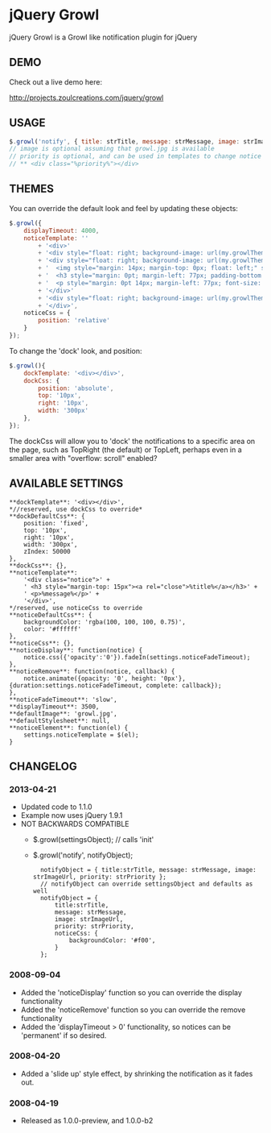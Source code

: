 jQuery Growl
============

jQuery Growl is a Growl like notification plugin for jQuery

## DEMO

Check out a live demo here: 

http://projects.zoulcreations.com/jquery/growl

## USAGE
```javascript
$.growl('notify', { title: strTitle, message: strMessage, image: strImage, priority: strPriority });
// image is optional assuming that growl.jpg is available
// priority is optional, and can be used in templates to change notice appearances through CSS
// ** <div class="%priority%"></div>
```

## THEMES

You can override the default look and feel by updating these objects:
```javascript
$.growl({
	displayTimeout: 4000,
	noticeTemplate: ''
		+ '<div>'
		+ '<div style="float: right; background-image: url(my.growlTheme/normalTop.png); position: relative; width: 259px; height: 16px; margin: 0pt;"></div>'
		+ '<div style="float: right; background-image: url(my.growlTheme/normalBackground.png); position: relative; display: block; color: #ffffff; font-family: Arial; font-size: 12px; line-height: 14px; width: 259px; margin: 0pt;">' 
		+ '  <img style="margin: 14px; margin-top: 0px; float: left;" src="%image%" />'
		+ '  <h3 style="margin: 0pt; margin-left: 77px; padding-bottom: 10px; font-size: 13px;">%title%</h3>'
		+ '  <p style="margin: 0pt 14px; margin-left: 77px; font-size: 12px;">%message%</p>'
		+ '</div>'
		+ '<div style="float: right; background-image: url(my.growlTheme/normalBottom.png); position: relative; width: 259px; height: 16px; margin-bottom: 10px;"></div>'
		+ '</div>',
	noticeCss = {
		position: 'relative'
	}
});
```
To change the 'dock' look, and position: 
```javascript
$.growl(){
	dockTemplate: '<div></div>',
	dockCss: {
		position: 'absolute',
		top: '10px',
		right: '10px',
		width: '300px'
	},
});
```  
The dockCss will allow you to 'dock' the notifications to a specific area
on the page, such as TopRight (the default) or TopLeft, perhaps even in a
smaller area with "overflow: scroll" enabled?

## AVAILABLE SETTINGS

	**dockTemplate**: '<div></div>',
	*//reserved, use dockCss to override*
	**dockDefaultCss**: {
		position: 'fixed',
		top: '10px',
		right: '10px',
		width: '300px',
		zIndex: 50000
	},
	**dockCss**: {},
	**noticeTemplate**: 
		'<div class="notice">' +
		' <h3 style="margin-top: 15px"><a rel="close">%title%</a></h3>' +
		' <p>%message%</p>' +
		'</div>',
	*/reserved, use noticeCss to override	
	**noticeDefaultCss**: {
		backgroundColor: 'rgba(100, 100, 100, 0.75)',
		color: '#ffffff'
	},
	**noticeCss**: {},
	**noticeDisplay**: function(notice) {
		notice.css({'opacity':'0'}).fadeIn(settings.noticeFadeTimeout);
	},
	**noticeRemove**: function(notice, callback) {
		notice.animate({opacity: '0', height: '0px'}, {duration:settings.noticeFadeTimeout, complete: callback});
	},
	**noticeFadeTimeout**: 'slow',
	**displayTimeout**: 3500,
	**defaultImage**: 'growl.jpg',
	**defaultStylesheet**: null,
	**noticeElement**: function(el) {
		settings.noticeTemplate = $(el);
	}


## CHANGELOG

### 2013-04-21
* Updated code to 1.1.0
* Example now uses jQuery 1.9.1
* NOT BACKWARDS COMPATIBLE
	* $.growl(settingsObject); // calls 'init'
	* $.growl('notify', notifyObject); 
	
			notifyObject = { title:strTitle, message: strMessage, image: strImageUrl, priority: strPriority };
			// notifyObject can override settingsObject and defaults as well
			notifyObject = { 
				title:strTitle, 
				message: strMessage, 
				image: strImageUrl, 
				priority: strPriority,
				noticeCss: {
					backgroundColor: '#f00',
				}
			};

### 2008-09-04
* Added the 'noticeDisplay' function so you can override the display functionality
* Added the 'noticeRemove' function so you can override the remove functionality
* Added the 'displayTimeout > 0' functionality, so notices can be 'permanent' if so desired.

### 2008-04-20
* Added a 'slide up' style effect, by shrinking the notification as it fades out.

### 2008-04-19
* Released as 1.0.0-preview, and 1.0.0-b2